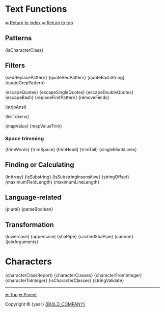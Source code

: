 # Text Functions

[⬅ Return to index](index.md)
[⬅ Return to top](../index.md)

## Patterns

{isCharacterClass}

## Filters

{sedReplacePattern}
{quoteSedPattern}
{quoteBashString}
{quoteGrepPattern}

{escapeQuotes}
{escapeSingleQuotes}
{escapeDoubleQuotes}
{escapeBash}
{replaceFirstPattern}
{removeFields}

{stripAnsi}

{listTokens}

{mapValue}
{mapValueTrim}

### Space trimming

{trimWords}
{trimSpace}
{trimHead}
{trimTail}
{singleBlankLines}

## Finding or Calculating

{inArray}
{isSubstring}
{isSubstringInsensitive}
{stringOffset}
{maximumFieldLength}
{maximumLineLength}

## Language-related

{plural}
{parseBoolean}

## Transformation

{lowercase}
{uppercase}
{shaPipe}
{cachedShaPipe}
{cannon}
{joinArguments}

# Characters

{characterClassReport}
{characterClasses}
{characterFromInteger}
{characterToInteger}
{isCharacterClasses}
{stringValidate}

<!-- TEMPLATE footer 5 -->
<hr />

[⬅ Top](index.md) [⬅ Parent ](../index.md)

Copyright &copy; {year} [{BUILD_COMPANY}]({BUILD_COMPANY_LINK}{title})
